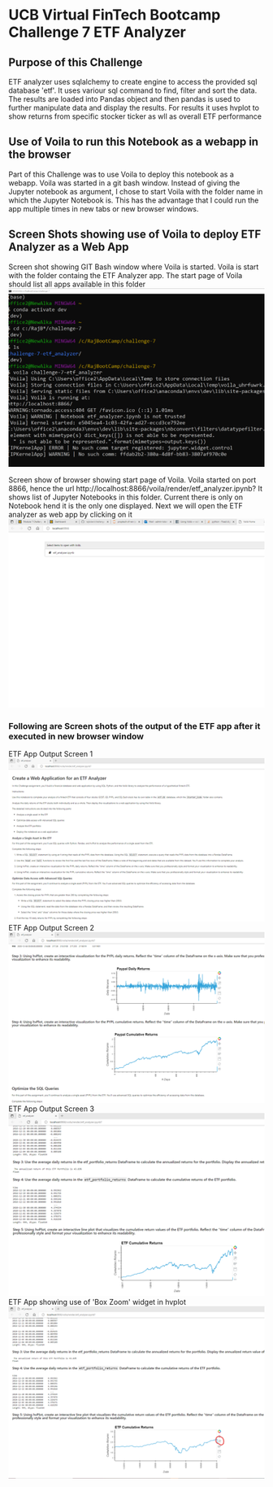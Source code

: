 # UCB Virtual FinTech Bootcamp Challenge 7 ETF Analyzer
## Purpose of this Challenge
ETF analyzer uses sqlalchemy to create engine to access the provided sql database 'etf'. It uses variour sql command to find, filter and sort the data. The results are loaded into Pandas object and then pandas is used to further manipulate data and display the results. For results it uses hvplot to show returns from specific stocker ticker as wll as overall ETF performance

## Use of Voila to run this Notebook as a webapp in the browser

Part of this Challenge was to use Voila to deploy this notebook as a webapp. Voila was started in a git bash window. Instead of giving the Jupyter notebook as argument, I chose to start Voila with the folder name in which the Jupyter Notebook is. This has the advantage that I could run the app multiple times in new tabs or new browser windows. 

## Screen Shots showing use of Voila to deploy ETF Analyzer as a Web App
Screen shot showing GIT Bash window where Voila is started. Voila is start with the folder containg the ETF Analyzer app. The start page of Voila should list all apps available in this folder
![A screenshot of git bash window showing Use of Viola](images/Starting_voila.png)

Screen show of browser showing start page of Voila. Voila started on port 8866, hence the url http://localhost:8866/voila/render/etf_analyzer.ipynb? It shows list of Jupyter Notebooks in this folder. Current there is only on Notebook hend it is the only one displayed. Next we will open the ETF analyzer as web app by clicking on it 
![Voila Start Page](images/Voila-main-page-notebooks.png)

### Following are Screen shots of the output of the ETF app after it executed in new browser window

ETF App Output Screen 1
![ETF Screen 1](images/ETF-running-p1.png)
ETF App Output Screen 2
![ETF Screen 2](images/ETF-running-p2.png)
ETF App Output Screen 3
![ETF Screen 3](images/ETF-running-p3.png)
ETF App showing use of 'Box Zoom' widget in hvplot
![ETF Scrren 4](images/ETF-running-p4.png)
